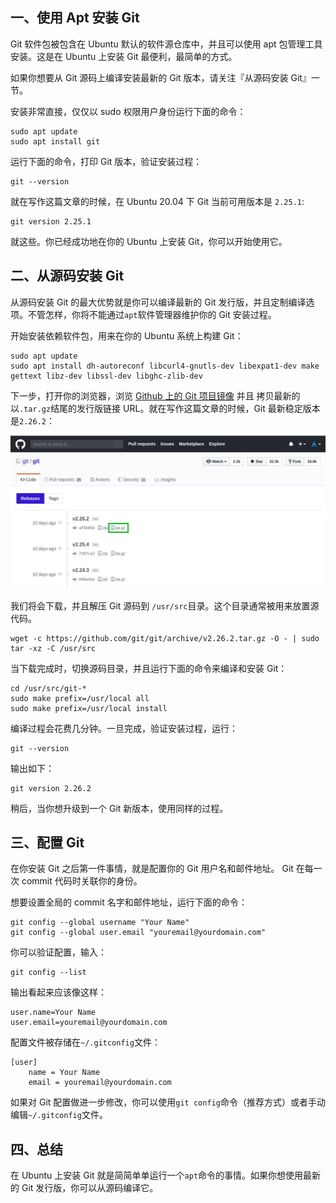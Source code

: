 ## 一、使用 Apt 安装 Git

Git 软件包被包含在 Ubuntu 默认的软件源仓库中，并且可以使用 apt 包管理工具安装。这是在 Ubuntu 上安装 Git 最便利，最简单的方式。

如果你想要从 Git 源码上编译安装最新的 Git 版本，请关注『从源码安装 Git』一节。

安装非常直接，仅仅以 sudo 权限用户身份运行下面的命令：

```shell
sudo apt update
sudo apt install git
```

运行下面的命令，打印 Git 版本，验证安装过程：

```shell
git --version
```

就在写作这篇文章的时候，在 Ubuntu 20.04 下 Git 当前可用版本是 `2.25.1`:

```shell
git version 2.25.1
```

就这些。你已经成功地在你的 Ubuntu 上安装 Git，你可以开始使用它。

## 二、从源码安装 Git

从源码安装 Git 的最大优势就是你可以编译最新的 Git 发行版，并且定制编译选项。不管怎样，你将不能通过`apt`软件管理器维护你的 Git 安装过程。

开始安装依赖软件包，用来在你的 Ubuntu 系统上构建 Git：

```shell
sudo apt update
sudo apt install dh-autoreconf libcurl4-gnutls-dev libexpat1-dev make gettext libz-dev libssl-dev libghc-zlib-dev
```

下一步，打开你的浏览器，浏览 [Github 上的 Git 项目镜像](https://github.com/git/git/releases) 并且 拷贝最新的 以`.tar.gz`结尾的发行版链接 URL。就在写作这篇文章的时候，Git 最新稳定版本是`2.26.2`：

![image](./assets/Git_Ubuntu安装/1.png)

我们将会下载，并且解压 Git 源码到 `/usr/src`目录。这个目录通常被用来放置源代码。

```shell
wget -c https://github.com/git/git/archive/v2.26.2.tar.gz -O - | sudo tar -xz -C /usr/src
```



当下载完成时，切换源码目录，并且运行下面的命令来编译和安装 Git：

```shell
cd /usr/src/git-*
sudo make prefix=/usr/local all
sudo make prefix=/usr/local install
```

编译过程会花费几分钟。一旦完成，验证安装过程，运行：

```shell
git --version
```

输出如下：

```shell
git version 2.26.2
```

稍后，当你想升级到一个 Git 新版本，使用同样的过程。

## 三、配置 Git

在你安装 Git 之后第一件事情，就是配置你的 Git 用户名和邮件地址。 Git 在每一次 commit 代码时关联你的身份。

想要设置全局的 commit 名字和邮件地址，运行下面的命令：

```shell
git config --global username "Your Name"
git config --global user.email "youremail@yourdomain.com"
```

你可以验证配置，输入：

```shell
git config --list
```

输出看起来应该像这样：

```shell
user.name=Your Name
user.email=youremail@yourdomain.com
```

配置文件被存储在`~/.gitconfig`文件：

```shell
[user]
    name = Your Name
    email = youremail@yourdomain.com
```

如果对 Git 配置做进一步修改，你可以使用`git config`命令（推荐方式）或者手动编辑`~/.gitconfig`文件。

## 四、总结

在 Ubuntu 上安装 Git 就是简简单单运行一个`apt`命令的事情。如果你想使用最新的 Git 发行版，你可以从源码编译它。